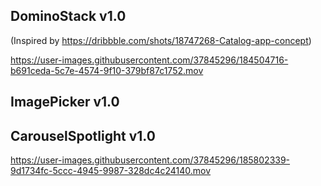 
## DominoStack v1.0 
(Inspired by https://dribbble.com/shots/18747268-Catalog-app-concept)

https://user-images.githubusercontent.com/37845296/184504716-b691ceda-5c7e-4574-9f10-379bf87c1752.mov

## ImagePicker v1.0

## CarouselSpotlight v1.0


https://user-images.githubusercontent.com/37845296/185802339-9d1734fc-5ccc-4945-9987-328dc4c24140.mov


